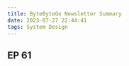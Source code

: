 ```yaml
---
title: ByteByteGo Newsletter Summary
date: 2023-07-27 22:44:41
tags: System Design
---
```


## EP 61


